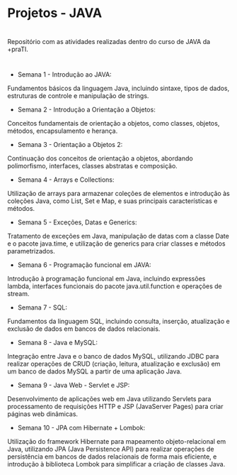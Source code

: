 # Projetos - JAVA
#
Repositório com as atividades realizadas dentro do curso de JAVA da +praTI.
#
* Semana 1 - Introdução ao JAVA:

Fundamentos básicos da linguagem Java, incluindo sintaxe, tipos de dados, estruturas de controle e manipulação de strings.
* Semana 2 - Introdução a Orientação a Objetos:

Conceitos fundamentais de orientação a objetos, como classes, objetos, métodos, encapsulamento e herança.
* Semana 3 - Orientação a Objetos 2:

Continuação dos conceitos de orientação a objetos, abordando polimorfismo, interfaces, classes abstratas e composição.
* Semana 4 - Arrays e Collections:

Utilização de arrays para armazenar coleções de elementos e introdução às coleções Java, como List, Set e Map, e suas principais características e métodos.
* Semana 5 - Exceções, Datas e Generics:

Tratamento de exceções em Java, manipulação de datas com a classe Date e o pacote java.time, e utilização de generics para criar classes e métodos parametrizados.
* Semana 6 - Programação funcional em JAVA:

Introdução à programação funcional em Java, incluindo expressões lambda, interfaces funcionais do pacote java.util.function e operações de stream.
* Semana 7 - SQL:

Fundamentos da linguagem SQL, incluindo consulta, inserção, atualização e exclusão de dados em bancos de dados relacionais.
* Semana 8 - Java e MySQL:

Integração entre Java e o banco de dados MySQL, utilizando JDBC para realizar operações de CRUD (criação, leitura, atualização e exclusão) em um banco de dados MySQL a partir de uma aplicação Java.
* Semana 9 - Java Web - Servlet e JSP:

Desenvolvimento de aplicações web em Java utilizando Servlets para processamento de requisições HTTP e JSP (JavaServer Pages) para criar páginas web dinâmicas.
* Semana 10 - JPA com Hibernate + Lombok:

Utilização do framework Hibernate para mapeamento objeto-relacional em Java, utilizando JPA (Java Persistence API) para realizar operações de persistência em bancos de dados relacionais de forma mais eficiente, e introdução à biblioteca Lombok para simplificar a criação de classes Java.
